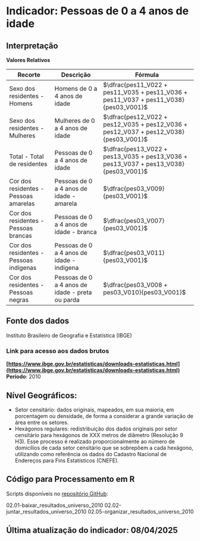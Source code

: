 # Indicador: Pessoas de 0 a 4 anos de idade

## Interpretação

**Valores Relativos**

|Recorte|Descrição  |Fórmula
|--|--|--|
|Sexo dos residentes - Homens|Homens de 0 a 4 anos de idade|$\dfrac{pes11_V022 + pes11_V035 + pes11_V036 + pes11_V037 + pes11_V038}{pes03_V001}$|
|Sexo dos residentes - Mulheres|Mulheres de 0 a 4 anos de idade|$\dfrac{pes12_V022 + pes12_V035 + pes12_V036 + pes12_V037 + pes12_V038}{pes03_V001}$|
|Total - Total de residentes|Pessoas de 0 a 4 anos de idade|$\dfrac{pes13_V022 + pes13_V035 + pes13_V036 + pes13_V037 + pes13_V038}{pes03_V001}$|
|Cor dos residentes - Pessoas amarelas|Pessoas de 0 a 4 anos de idade - amarela|$\dfrac{pes03_V009}{pes03_V001}$|
|Cor dos residentes - Pessoas brancas|Pessoas de 0 a 4 anos de idade - branca|$\dfrac{pes03_V007}{pes03_V001}$|
|Cor dos residentes - Pessoas indígenas|Pessoas de 0 a 4 anos de idade - indígena|$\dfrac{pes03_V011}{pes03_V001}$|
|Cor dos residentes - Pessoas negras|Pessoas de 0 a 4 anos de idade - preta ou parda|$\dfrac{pes03_V008 + pes03_V010}{pes03_V001}$|


## Fonte dos dados
Instituto Brasileiro de Geografia e Estatística (IBGE)

### Link para acesso aos dados brutos
**[https://www.ibge.gov.br/estatisticas/downloads-estatisticas.html](https://www.ibge.gov.br/estatisticas/downloads-estatisticas.html)**
**Período**: 2010

## Nível Geográficos:

 - Setor censitário: dados originais, mapeados, em sua maioria, em porcentagem ou densidade, de forma a considerar a grande variação de área entre os setores.
 - Hexágonos regulares: redistribuição dos dados originais por setor censitário para hexágonos de XXX metros de diâmetro (Resolução 9 H3). Esse processo é realizado proporcionalmente ao número de domicílios de cada setor censitário que se sobrepõem a cada hexágono, utilizando como referência os dados do Cadastro Nacional de Endereços para Fins Estatísticos (CNEFE).

## Código para Processamento em R
Scripts disponíveis no [repositório GitHub](https://github.com/cem-usp/georedus):

02.01-baixar_resultados_universo_2010
02.02-juntar_resultados_universo_2010
02.05-organizar_resultados_universo_2010

## Última atualização do indicador: 08/04/2025
